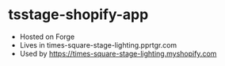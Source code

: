 # tsstage-shopify-app

- Hosted on Forge 
- Lives in times-square-stage-lighting.pprtgr.com
- Used by https://times-square-stage-lighting.myshopify.com
